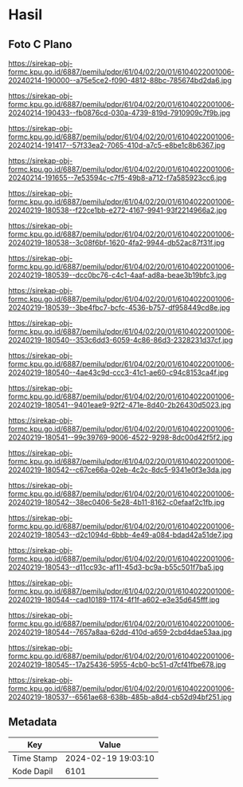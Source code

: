 # Hasil

## Foto C Plano

https://sirekap-obj-formc.kpu.go.id/6887/pemilu/pdpr/61/04/02/20/01/6104022001006-20240214-190000--a75e5ce2-f090-4812-88bc-785674bd2da6.jpg

https://sirekap-obj-formc.kpu.go.id/6887/pemilu/pdpr/61/04/02/20/01/6104022001006-20240214-190433--fb0876cd-030a-4739-819d-7910909c7f9b.jpg

https://sirekap-obj-formc.kpu.go.id/6887/pemilu/pdpr/61/04/02/20/01/6104022001006-20240214-191417--57f33ea2-7065-410d-a7c5-e8be1c8b6367.jpg

https://sirekap-obj-formc.kpu.go.id/6887/pemilu/pdpr/61/04/02/20/01/6104022001006-20240214-191655--7e53594c-c7f5-49b8-a712-f7a585923cc6.jpg

https://sirekap-obj-formc.kpu.go.id/6887/pemilu/pdpr/61/04/02/20/01/6104022001006-20240219-180538--f22ce1bb-e272-4167-9941-93f2214966a2.jpg

https://sirekap-obj-formc.kpu.go.id/6887/pemilu/pdpr/61/04/02/20/01/6104022001006-20240219-180538--3c08f6bf-1620-4fa2-9944-db52ac87f31f.jpg

https://sirekap-obj-formc.kpu.go.id/6887/pemilu/pdpr/61/04/02/20/01/6104022001006-20240219-180539--dcc0bc76-c4c1-4aaf-ad8a-beae3b19bfc3.jpg

https://sirekap-obj-formc.kpu.go.id/6887/pemilu/pdpr/61/04/02/20/01/6104022001006-20240219-180539--3be4fbc7-bcfc-4536-b757-df958449cd8e.jpg

https://sirekap-obj-formc.kpu.go.id/6887/pemilu/pdpr/61/04/02/20/01/6104022001006-20240219-180540--353c6dd3-6059-4c86-86d3-2328231d37cf.jpg

https://sirekap-obj-formc.kpu.go.id/6887/pemilu/pdpr/61/04/02/20/01/6104022001006-20240219-180540--4ae43c9d-ccc3-41c1-ae60-c94c8153ca4f.jpg

https://sirekap-obj-formc.kpu.go.id/6887/pemilu/pdpr/61/04/02/20/01/6104022001006-20240219-180541--9401eae9-92f2-471e-8d40-2b26430d5023.jpg

https://sirekap-obj-formc.kpu.go.id/6887/pemilu/pdpr/61/04/02/20/01/6104022001006-20240219-180541--99c39769-9006-4522-9298-8dc00d42f5f2.jpg

https://sirekap-obj-formc.kpu.go.id/6887/pemilu/pdpr/61/04/02/20/01/6104022001006-20240219-180542--c67ce66a-02eb-4c2c-8dc5-9341e0f3e3da.jpg

https://sirekap-obj-formc.kpu.go.id/6887/pemilu/pdpr/61/04/02/20/01/6104022001006-20240219-180542--38ec0406-5e28-4b11-8162-c0efaaf2c1fb.jpg

https://sirekap-obj-formc.kpu.go.id/6887/pemilu/pdpr/61/04/02/20/01/6104022001006-20240219-180543--d2c1094d-6bbb-4e49-a084-bdad42a51de7.jpg

https://sirekap-obj-formc.kpu.go.id/6887/pemilu/pdpr/61/04/02/20/01/6104022001006-20240219-180543--d11cc93c-af11-45d3-bc9a-b55c501f7ba5.jpg

https://sirekap-obj-formc.kpu.go.id/6887/pemilu/pdpr/61/04/02/20/01/6104022001006-20240219-180544--cad10189-1174-4f1f-a602-e3e35d645fff.jpg

https://sirekap-obj-formc.kpu.go.id/6887/pemilu/pdpr/61/04/02/20/01/6104022001006-20240219-180544--7657a8aa-62dd-410d-a659-2cbd4dae53aa.jpg

https://sirekap-obj-formc.kpu.go.id/6887/pemilu/pdpr/61/04/02/20/01/6104022001006-20240219-180545--17a25436-5955-4cb0-bc51-d7cf41fbe678.jpg

https://sirekap-obj-formc.kpu.go.id/6887/pemilu/pdpr/61/04/02/20/01/6104022001006-20240219-180537--6561ae68-638b-485b-a8d4-cb52d94bf251.jpg


## Metadata

| Key        | Value               |
| ---------- | ------------------- |
| Time Stamp | 2024-02-19 19:03:10 |
| Kode Dapil | 6101                |



